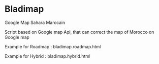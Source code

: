 Bladimap
========

Google Map Sahara Marocain 

Script based on Google map Api, that can correct the map of Morocco on Google map 


Example for  Roadmap : bladimap.roadmap.html

Example for Hybrid : bladimap.hybrid.html
